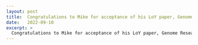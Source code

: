 ```yaml
---
layout: post
title:  Congratulations to Mike for acceptance of his LoY paper, Genome Research.
date:   2022-09-10
excerpt: >
  Congratulations to Mike for acceptance of his LoY paper, Genome Research.
---
```

